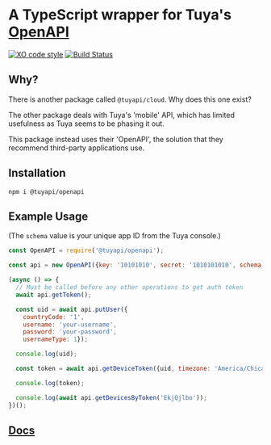# A TypeScript wrapper for Tuya's [OpenAPI](https://docs.tuya.com/en/iot/open-api/quick-start/solution-overview)

[![XO code style](https://img.shields.io/badge/code_style-XO-5ed9c7.svg)](https://github.com/xojs/xo) [![Build Status](https://travis-ci.com/TuyaAPI/openapi.svg?branch=master)](https://travis-ci.com/TuyaAPI/openapi)

## Why?

There is another package called `@tuyapi/cloud`.  Why does this one exist?

The other package deals with Tuya's 'mobile' API, which has limited usefulness as Tuya seems to be phasing it out.

This package instead uses their 'OpenAPI', the solution that they recommend third-party applications use.

## Installation

`npm i @tuyapi/openapi`

## Example Usage

(The `schema` value is your unique app ID from the Tuya console.)

```javascript
const OpenAPI = require('@tuyapi/openapi');

const api = new OpenAPI({key: '10101010', secret: '1010101010', schema: '10101010'});

(async () => {
  // Must be called before any other operations to get auth token
  await api.getToken();

  const uid = await api.putUser({
    countryCode: '1',
    username: 'your-username',
    password: 'your-password',
    usernameType: 1});

  console.log(uid);

  const token = await api.getDeviceToken({uid, timezone: 'America/Chicago'});

  console.log(token);

  console.log(await api.getDevicesByToken('EkjQjlbo'));
})();
```

## [Docs](docs/classes/api.openapi.md)
